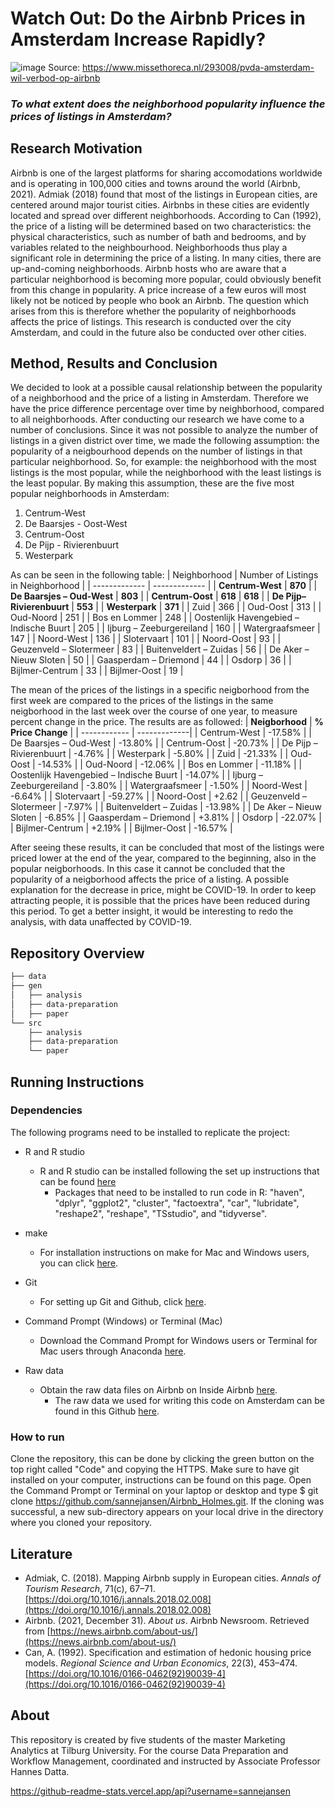 # **Watch Out: Do the Airbnb Prices in Amsterdam Increase Rapidly?**
![image](https://user-images.githubusercontent.com/98964062/166501741-9aa27bd8-3a58-4319-9058-2ec5d39fa900.png) Source: https://www.missethoreca.nl/293008/pvda-amsterdam-wil-verbod-op-airbnb

### *To what extent does the neighborhood popularity influence the prices of listings in Amsterdam?*

## **Research Motivation**
Airbnb is one of the largest platforms for sharing accomodations worldwide and is operating in 100,000 cities and towns around the world (Airbnb, 2021). Admiak (2018) found that most of the listings in European cities, are centered around major tourist cities. Airbnbs in these cities are evidently located and spread over different neighborhoods. According to Can (1992), the price of a listing will be determined based on two characteristics: the physical characteristics, such as number of bath and bedrooms, and by variables related to the neighbourhood. Neighborhoods thus play a significant role in determining the price of a listing. In many cities, there are up-and-coming neighborhoods. Airbnb hosts who are aware that a particular neighborhood is becoming more popular, could obviously benefit from this change in popularity. A price increase of a few euros will most likely not be noticed by people who book an Airbnb. The question which arises from this is therefore whether the popularity of neighborhoods affects the price of listings. This research is conducted over the city Amsterdam, and could in the future also be conducted over other cities. 

## **Method, Results and Conclusion**
We decided to look at a possible causal relationship between the popularity of a neighborhood and the price of a listing in Amsterdam. Therefore we have the price difference percentage over time by neighborhood, compared to all neighborhoods. After conducting our research we have come to a number of conclusions. Since it was not possible to analyze the number of listings in a given district over time, we made the following assumption: the popularity of a neigbourhood depends on the number of listings in that particular neighborhood. So, for example: the neighborhood with the most listings is the most popular, while the neighborhood with the least listings is the least popular. By making this assumption, these are the five most popular neighborhoods in Amsterdam:
1. Centrum-West
2. De Baarsjes - Oost-West
3. Centrum-Oost
4. De Pijp - Rivierenbuurt
5. Westerpark

As can be seen in the following table:
| Neighborhood | Number of Listings in Neighborhood |
| ------------- | ------------- |
| **Centrum-West** | **870** |
| **De Baarsjes – Oud-West** | **803** |
| **Centrum-Oost** | **618** | **618** |
| **De Pijp– Rivierenbuurt** | **553** |
| **Westerpark** | **371** |
| Zuid | 366 |
| Oud-Oost | 313 |
| Oud-Noord | 251 |
| Bos en Lommer | 248 |
| Oostenlijk Havengebied – Indische Buurt | 205 |
| Ijburg – Zeeburgereiland | 160 |
| Watergraafsmeer | 147 |
| Noord-West | 136 |
| Slotervaart | 101 |
| Noord-Oost | 93 |
| Geuzenveld – Slotermeer | 83 |
| Buitenveldert – Zuidas | 56 |
| De Aker – Nieuw Sloten | 50 |
| Gaasperdam – Driemond | 44 |
| Osdorp | 36 |
| Bijlmer-Centrum | 33 |
| Bijlmer-Oost | 19 |
 

The mean of the prices of the listings in a specific neigborhood from the first week are compared to the prices of the listings in the same neigborhood in the last week over the course of one year, to measure percent change in the price. The results are as followed:
| **Neigborhood** | **% Price Change** |
| ------------ | -------------|
| Centrum-West  |	-17.58% |
| De Baarsjes – Oud-West |	-13.80% |
| Centrum-Oost	| -20.73% |
| De Pijp – Rivierenbuurt |	-4.76% |
| Westerpark |	-5.80% |
| Zuid	| -21.33% |
| Oud-Oost | -14.53% |
| Oud-Noord	| -12.06% |
| Bos en Lommer | -11.18% |
| Oostenlijk Havengebied – Indische Buurt | -14.07% |
| Ijburg – Zeeburgereiland |	-3.80% |
| Watergraafsmeer |	-1.50% |
| Noord-West | -6.64% |
| Slotervaart | -59.27% |
| Noord-Oost | +2.62 |
| Geuzenveld – Slotermeer |	-7.97% |
| Buitenveldert – Zuidas |	-13.98% |
| De Aker – Nieuw Sloten | -6.85% |
| Gaasperdam – Driemond	| +3.81% |
| Osdorp | -22.07% |
| Bijlmer-Centrum | +2.19% |
| Bijlmer-Oost |	-16.57% |


After seeing these results, it can be concluded that most of the listings were priced lower at the end of the year, compared to the beginning, also in the popular neigborhoods. In this case it cannot be concluded that the popularity of a neigborhood affects the price of a listing. A possible explanation for the decrease in price, might be COVID-19. In order to keep attracting people, it is possible that the prices have been reduced during this period. To get a better insight, it would be interesting to redo the analysis, with data unaffected by COVID-19.

## **Repository Overview**
```txt
├── data
├── gen
│   ├── analysis
│   ├── data-preparation
│   ├── paper
└── src
    ├── analysis
    ├── data-preparation
    └── paper
```
## **Running Instructions**
### Dependencies<br/>
The following programs need to be installed to replicate the project:<br/>

- R and R studio<br/>
    - R and R studio can be installed following the set up instructions that can be found [here](https://tilburgsciencehub.com/building-blocks/configure-your-computer/statistics-and-computation/r/) <br/>
      - Packages that need to be installed to run code in R: "haven", "dplyr", "ggplot2", "cluster", "factoextra", "car", "lubridate", "reshape2", "reshape", "TSstudio", and "tidyverse". <br/>
  
- make <br/>
    - For installation instructions on make for Mac and Windows users, you can click [here](https://tilburgsciencehub.com/building-blocks/configure-your-computer/automation-and-workflows/make/).

- Git
    - For setting up Git and Github, click [here](https://tilburgsciencehub.com/building-blocks/configure-your-computer/statistics-and-computation/git/).
  
- Command Prompt (Windows) or Terminal (Mac)  <br/>
    - Download the Command Prompt for Windows users or Terminal for Mac users through Anaconda [here](https://www.anaconda.com/products/individual).
  
- Raw data <br/>
    - Obtain the raw data files on Airbnb on Inside Airbnb [here](http://insideairbnb.com/get-the-data.html).
      - The raw data we used for writing this code on Amsterdam can be found in this Github [here](https://github.com/sannejansen/Airbnb_Holmes/tree/my_project/raw_data).

### How to run <br/>
Clone the repository, this can be done by clicking the green button on the top right called "Code" and copying the HTTPS. Make sure to have git installed on your computer, instructions can be found on this page. Open the Command Prompt or Terminal on your laptop or desktop and type $ git clone https://github.com/sannejansen/Airbnb_Holmes.git. If the cloning was successful, a new sub-directory appears on your local drive in the directory where you cloned your repository.


## **Literature**
- Admiak, C. (2018). Mapping Airbnb supply in European cities. *Annals of Tourism Research*, 71(c), 67–71. [https://doi.org/10.1016/j.annals.2018.02.008](https://doi.org/10.1016/j.annals.2018.02.008)
- Airbnb. (2021, December 31). *About us*. Airbnb Newsroom. Retrieved from [https://news.airbnb.com/about-us/](https://news.airbnb.com/about-us/)
- Can, A. (1992). Specification and estimation of hedonic housing price models. *Regional Science and Urban Economics*, 22(3), 453–474. [https://doi.org/10.1016/0166-0462(92)90039-4](https://doi.org/10.1016/0166-0462(92)90039-4)

## **About**
This repository is created by five students of the master Marketing Analytics at Tilburg University. For the course Data Preparation and Workflow Management, coordinated and instructed by Associate Professor Hannes Datta.

https://github-readme-stats.vercel.app/api?username=sannejansen
